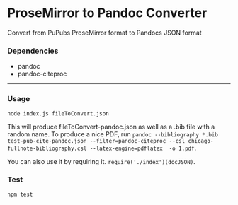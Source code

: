 # ProseMirror to Pandoc Converter

Convert from PuPubs ProseMirror format to Pandocs JSON format

### Dependencies

- pandoc
- pandoc-citeproc

---

### Usage

`node index.js fileToConvert.json`

This will produce fileToConvert-pandoc.json as well as a .bib file with a random name. To produce a nice PDF, run `pandoc --bibliography *.bib test-pub-cite-pandoc.json --filter=pandoc-citeproc --csl chicago-fullnote-bibliography.csl --latex-engine=pdflatex  -o 1.pdf`.

You can also use it by requiring it. `require('./index')(docJSON)`.

### Test

`npm test`
